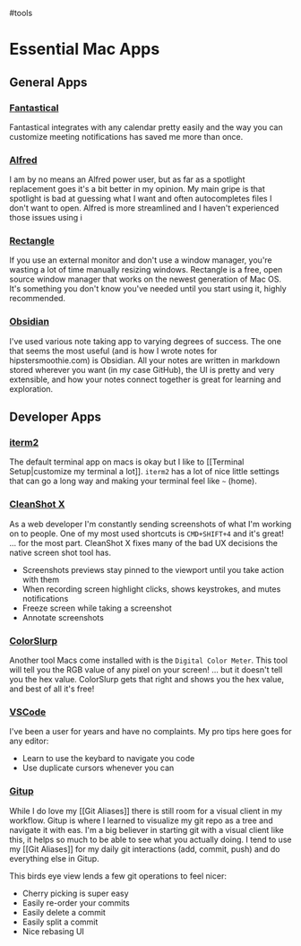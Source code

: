 #tools

# Essential Mac Apps

## General Apps

### [Fantastical](https://flexibits.com/fantastical)

Fantastical integrates with any calendar pretty easily and the way you can customize meeting notifications has saved me more than once.

### [Alfred](https://www.alfredapp.com)

I am by no means an Alfred power user, but as far as a spotlight replacement goes it's a bit better in my opinion.
My main gripe is that spotlight is bad at guessing what I want and often autocompletes files I don't want to open.
Alfred is more streamlined and I haven't experienced those issues using i

### [Rectangle](https://rectangleapp.com)

If you use an external monitor and don't use a window manager, you're wasting a lot of time manually resizing windows.
Rectangle is a free, open source window manager that works on the newest generation of Mac OS.
It's something you don't know you've needed until you start using it, highly recommended.

### [Obsidian](https://obsidian.md)

I've used various note taking app to varying degrees of success.
The one that seems the most useful (and is how I wrote notes for hipstersmoothie.com) is Obsidian.
All your notes are written in markdown stored wherever you want (in my case GitHub), the UI is pretty and very extensible, and how your notes connect together is great for learning and exploration.

## Developer Apps

### [iterm2](https://iterm2.com)

The default terminal app on macs is okay but I like to [[Terminal Setup|customize my terminal a lot]].
`iterm2` has a lot of nice little settings that can go a long way and making your terminal feel like `~` (home).

### [CleanShot X](https://cleanshot.com)

As a web developer I'm constantly sending screenshots of what I'm working on to people.
One of my most used shortcuts is `CMD+SHIFT+4` and it's great!
... for the most part.
CleanShot X fixes many of the bad UX decisions the native screen shot tool has.

- Screenshots previews stay pinned to the viewport until you take action with them
- When recording screen highlight clicks, shows keystrokes, and mutes notifications
- Freeze screen while taking a screenshot
- Annotate screenshots

### [ColorSlurp](https://colorslurp.com)

Another tool Macs come installed with is the `Digital Color Meter`.
This tool will tell you the RGB value of any pixel on your screen!
... but it doesn't tell you the hex value.
ColorSlurp gets that right and shows you the hex value, and best of all it's free!

### [VSCode](https://code.visualstudio.com)

I've been a user for years and have no complaints.
My pro tips here goes for any editor:

- Learn to use the keybard to navigate you code
- Use duplicate cursors whenever you can

### [Gitup](https://gitup.co)

While I do love my [[Git Aliases]] there is still room for a visual client in my workflow.
Gitup is where I learned to visualize my git repo as a tree and navigate it with eas.
I'm a big believer in starting git with a visual client like this, it helps so much to be able to see what you actually doing. I tend to use my [[Git Aliases]] for my daily git interactions (add, commit, push) and do everything else in Gitup.

This birds eye view lends a few git operations to feel nicer:

- Cherry picking is super easy
- Easily re-order your commits
- Easily delete a commit
- Easily split a commit
- Nice rebasing UI
